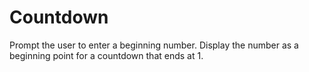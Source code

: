 # Countdown
Prompt the user to enter a beginning number. Display the number as a beginning point for a countdown that ends at 1.
